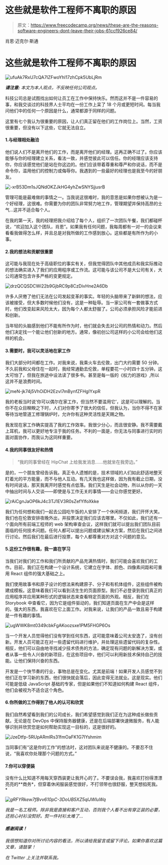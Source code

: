 # 这些就是软件工程师不离职的原因

> 原文：<https://www.freecodecamp.org/news/these-are-the-reasons-software-engineers-dont-leave-their-jobs-61ccf926ce84/>

肖恩·迈克尔·斯通

# 这些就是软件工程师不离职的原因

![ufuAk7RxU7cQA7IZFwoYhl17zhCpk5UbLjRm](img/1db65187da1f27e7e1432ecdf68ea3db.png)

***请注意:*** *本文为本人观点，不反映任何公司观点。*

科技公司总是试图找出如何让员工在工作中保持快乐。然而这并不是一件容易的事，和我交谈过的科技界人士平均在一份工作上呆了 18 个月或更短时间。每当我问他们中的任何一个原因是什么，通常都源于同样的问题。

这里有七个我认为很重要的原因，让人们真正留在他们的工作岗位上。当然，工资很重要，但没有以下这些，它就无法自立。

#### 1.与经理相处融洽

他们说人们不是离开他们的工作，而是离开他们的经理。这再正确不过了。你应该能够与你的经理建立关系，看法一致，并感觉彼此可以信任。你的经理应该支持你，你应该感觉他们是站在你这边的。他们应该带着尊重和尊严和你说话，而不是命令你，滥用他们的控制力或侮辱你。我遇到的一些最好的经理也是我至今的好朋友。

![-xrB53Dm1sJQNdOKZJkHG4yhZwSNYSjjusrB](img/b7d99247bbbebf431ec70bd6c51df689.png)

管理可能是最难做的事情之一。当我说这很难时，我的意思是如果你想被认为是一个好经理，这很难。你需要为你的团队非常努力地工作，管理期望并保持高昂的士气…这并不适合每个人。

在我的第一天，我的经理把我介绍给了每个人，组织了一次团队午餐，我们都碰杯说，“欢迎加入这个团队，肖恩”。如果我有任何问题，我每周都有一对一的会议来看看我做得怎么样，并且总是对我所做的工作感到放心。这些都是有所作为的小事。

#### 2.我的想法和贡献很重要

这可能与我现在处于高级职位的事实有关，但我觉得团队中其他成员和我实际推动的想法确实进入了我们的应用程序或工作流。这可能与该公司不是大公司有关，大公司通常包含许多严格的变更规定。

![drzQCQSDCWi22b9GjbRC9p8CzDivHne2A6Db](img/3e6544f39f8e53bb54a3f353baeb72d7.png)

许多人厌倦了他们无法在公司发起变革的事实。年轻的头脑带来了新鲜的想法，应该被接受，但大多数时候他们没有，这是一种耻辱。当一家公司有一套做事方式时，他们改变起来风险太大，因为每个人都太舒服了。公司必须承担风险才能前进和创新。

当年轻的头脑感到他们不能有所作为时，他们就会失去对公司的热情和动力。然后他们决定找一个能让他们创新的地方。通常，像初创公司这样的小公司会给他们这样的机会。

#### 3.需要时，我可以灵活地在家工作

我们大部分时间都在工作。对我来说，我乘火车去伦敦，出门大约需要 50 分钟。不久前我和父母住在一起时，我经常通勤去伦敦，单程要花一小时四十五分钟。这太可怕了，但我在旅途中设法读了很多书。甚至是每一版的《权力的游戏》,所以这并不是浪费时间。

![meN-jk74j5VhOiDH2Ezvl7mBynfZFHgIYxpR](img/df3e6f8f0563c5630ac0c79e4d1b9179.png)

我的老板当时说‘你可以偶尔在家工作，但当然不要滥用它’，这是可以理解的。当你不在众目睽睽之下时，人们对你寄予了很大的信任，但我认为，当你不得不在家等待当地管道工修理锅炉时，允许你有这种灵活性是天赐之物。

我发现在家工作确实提高了我的工作效率。我很少分心，而且很安静。我不需要戴上耳机，我可以更好地专注于我的任务。不利的一面是，你无法与同事进行实时的面对面协作，而我认为这同样重要。

#### 4.我的同事很友好和热情

> “我的同事曾经在 HipChat 上给我发消息……他就坐在我旁边。”

是的，一个朋友曾经告诉我。真正令人遗憾的是，技术领域的人们如此舒适地整天盯着光的平方能量，而不与他人互动。有几天我也这样做，因为我有截止日期，没有时间说话，那天我离开时感觉有点低落。我们天生是社会动物，所以从你的一天中抽出时间与人交谈——即使是与工作无关的事情——会让你感觉更好。

![rAiCgnJaOP6kJ4c3TJ1EV3R0sZefYlfoXkke](img/c94d6763b7b1dc5ba04bbddd0e2e54f5.png)

我们为任何想和我们一起去公园吃午饭的人安排了一个休闲频道，我们开怀大笑。我们也在伦敦安排夜晚外出，并投票决定我们应该去哪里。不仅如此，我们还有一个面向所有前端工程师的 web 架构审查会议，这样我们就可以提出我们团队目前面临的任何技术问题。任何人都可以提出问题或建议解决方案，然后在我们之间进行讨论。然后我们在最后进行投票，每个人都尊重对方对这个问题的意见。

#### 5.这份工作很有趣，我一直在学习

当我们对我们的工作和我们所贡献的产品充满热情时，我们可能会喜欢我们的工作。目前，我们正在构建一个设计系统，它建立在字体、颜色、四像素间距和可重用 React 组件的强大基础之上。

我们使用故事书和原子设计的想法来构建原子、分子和有机体组件，这些组件被构建成模板。这意味着我们可以看到活生生的页面原型。我们不必登录到我们真正的应用程序并应用某种形式的逻辑状态来查看特定页面的外观。相反，我们在 Storybook 中查看它，因为它是组件驱动的，我们知道页面在生产中会是这样的。强大的东西，我喜欢在它上面工作。对我来说，让我们的产品一致且易于构建是一件有趣的事情。

![ugWWK8mt0349cbkFgAKoozsxe1PM5FHGP6Os](img/dc30704b69507296d08920774b6c7414.png)

当一个开发人员觉得他们没有学到任何东西，这可能意味着公司太安逸了，没有创新。开发人员可能正在对一些遗留代码进行维护，并处理这些遗留代码的复杂性。相反，他们可以自由地寻找减少技术债务的方法，确定现有问题的新解决方案，或者从事一些令人兴奋的新项目，在这些项目中，他们可以利用新技术保持自己的技能。让他们保持兴奋的东西。

开发是一个快节奏的行业，事物总是在变化。尤其是前端！如果开发人员感觉不到他们正在学习新的东西，他们很快就会落后，因此变得无法就业。这是现实。他们可能是低级 JavaScript 基础的专家，但是如果他们不知道如何构建 React 组件，他们会被视为不适合这个角色。

#### 6.你所做的工作得到了他人的认可和欣赏

我们自然希望看到我们的公司成长，我们希望感觉到我们正在为这种成长做些贡献。无论是在 DevOps 中保持服务器健康，还是在后端部署快速微服务，有人能够识别并欣赏您是如何帮助实现这一目标的，这是很好的。

![JzeDtfp-5RUpARmlRs31fmOaFK1G7IYshmim](img/5b1973aa693e31c9f5e59e246aea73a3.png)

当同事们有“这是你的工作”的想法时，这对团队来说是不健康的。不要忍不住说，“我喜欢你处理那个问题的方式。”

#### 7.你可以穿便装

没有什么比知道不用每天穿西装更让我开心的了。不要误会我，我喜欢打扮得漂漂亮亮的**商务*，但穿着休闲服装感觉很好，不打领带也很舒服，整天想掐死我。*

*![gRFYRkew7fBvv610pC-3DoUB5XZ5qIJWluWq](img/df149a36af72bc18028fb69e40c85184.png)*

*我是一名工程师。除非我是直接和客户互动，否则我个人看不出有穿正装的必要，还担心衬衫没熨好。熨一件衬衫太难了…*

#### *感谢阅读！*

*我很想知道你对所讨论内容的看法，所以请给我留言或留下评论。如果你喜欢这篇文章，请鼓掌！*

*在 Twitter 上关注并联系我。*